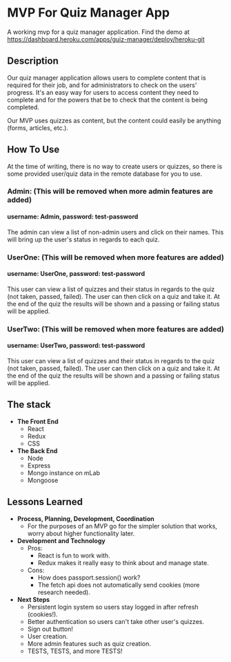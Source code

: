 # MVP For Quiz Manager App

A working mvp for a quiz manager application. Find the demo at https://dashboard.heroku.com/apps/guiz-manager/deploy/heroku-git

## Description
Our quiz manager application allows users to complete content that is required for their job, and for administrators to check on the users' progress.
It's an easy way for users to access content they need to complete and for the powers that be to check that the content is being completed.

Our MVP uses quizzes as content, but the content could easily be anything (forms, articles, etc.).

## How To Use
At the time of writing, there is no way to create users or quizzes, so there is some provided user/quiz data in the remote database for you to use.

### Admin: (This will be removed when more admin features are added)
#### username: Admin, password: test-password
The admin can view a list of non-admin users and click on their names. This will bring up the user's status in regards to each quiz.

### UserOne: (This will be removed when more features are added)
#### username: UserOne, password: test-password
This user can view a list of quizzes and their status in regards to the quiz (not taken, passed, failed). The user can then click on a quiz and take it.
At the end of the quiz the results will be shown and a passing or failing status will be applied.

### UserTwo: (This will be removed when more features are added)
#### username: UserTwo, password: test-password
This user can view a list of quizzes and their status in regards to the quiz (not taken, passed, failed). The user can then click on a quiz and take it.
At the end of the quiz the results will be shown and a passing or failing status will be applied.


## The stack

* **The Front End**
  * React
  * Redux
  * CSS
* **The Back End**
  * Node
  * Express
  * Mongo instance on mLab
  * Mongoose

## Lessons Learned

* **Process, Planning, Development, Coordination**
  * For the purposes of an MVP go for the simpler solution that works, worry about higher functionality later.
* **Development and Technology**
  * Pros:
    * React is fun to work with.
    * Redux makes it really easy to think about and manage state.
  * Cons:
    * How does passport.session() work?
    * The fetch api does not automatically send cookies (more research needed).
* **Next Steps**
  * Persistent login system so users stay logged in after refresh (cookies!).
  * Better authentication so users can't take other user's quizzes.
  * Sign out button!
  * User creation.
  * More admin features such as quiz creation.
  * TESTS, TESTS, and more TESTS!
